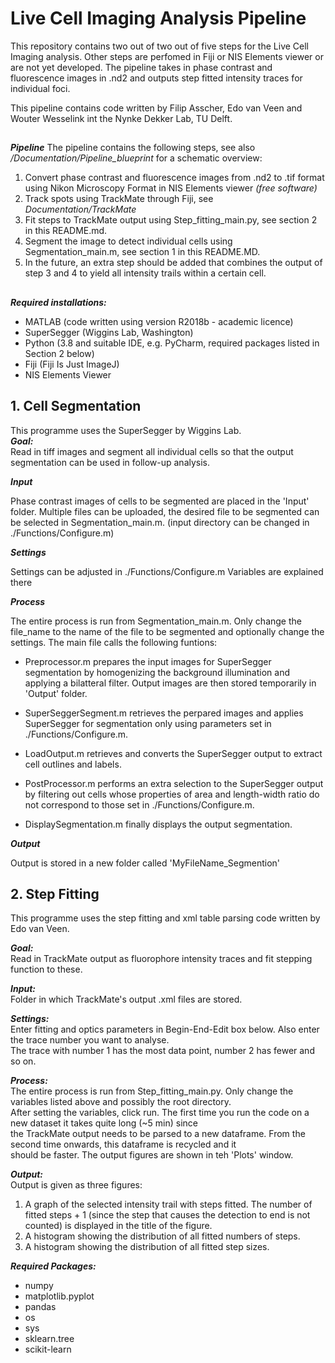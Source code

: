 # Live Cell Imaging Analysis Pipeline
This repository contains two out of two out of five steps for the Live Cell Imaging analysis. Other steps are perfomed in Fiji or NIS Elements viewer or are not yet developed. The pipeline takes in phase contrast and fluorescence images in .nd2  and outputs step fitted intensity traces for individual foci. 

This pipeline contains code written by Filip Asscher, Edo van Veen and  Wouter Wesselink int the Nynke Dekker Lab, TU Delft. 
##
_**Pipeline**_
The pipeline contains the following steps, see also _/Documentation/Pipeline_blueprint_ for a schematic overview:

 1. Convert phase contrast and fluorescence images from .nd2 to .tif format using Nikon Microscopy Format in NIS Elements viewer _(free software)_
 2. Track spots using TrackMate through Fiji, see _Documentation/TrackMate_
 3. Fit steps to TrackMate output using Step_fitting_main.py, see section 2 in this README.md.
 4. Segment the image to detect individual cells using Segmentation_main.m, see section 1 in this README.MD.
 5. In the future, an extra step should be added that combines the output of step 3 and 4 to yield all intensity trails within a certain cell.
##
_**Required installations:**_
 - MATLAB (code written using version R2018b - academic licence)
 - SuperSegger (Wiggins Lab, Washington)
 - Python (3.8 and suitable IDE, e.g. PyCharm, required packages listed in Section 2 below)
 - Fiji (Fiji Is Just ImageJ)
 - NIS Elements Viewer

## 1. Cell Segmentation
This programme uses the SuperSegger by Wiggins Lab.  
***Goal:***  
Read in tiff images and segment all individual cells so that the output segmentation can be used in follow-up analysis.

***Input***

Phase contrast images of cells to be segmented are placed in the 'Input' folder. Multiple files can be uploaded, the desired file to be segmented can be selected in Segmentation_main.m.
(input directory can be changed in ./Functions/Configure.m)

***Settings*** 

Settings can be adjusted in ./Functions/Configure.m
Variables are explained there

***Process*** 

The entire process is run from Segmentation_main.m. Only change the file_name to the name of the file to be segmented and optionally change the settings. The main file calls the following funtions: 

- Preprocessor.m prepares the input images for SuperSegger segmentation by homogenizing the background illumination and applying a bilatteral filter. Output   images are then stored temporarily in 'Output' folder.

- SuperSeggerSegment.m retrieves the perpared images and applies SuperSegger for segmentation only using parameters set in ./Functions/Configure.m.

- LoadOutput.m retrieves and converts the SuperSegger output to extract cell outlines and labels.

- PostProcessor.m performs an extra selection to the SuperSegger output by filtering out cells whose properties of area and length-width ratio do not   correspond to those set in ./Functions/Configure.m.

- DisplaySegmentation.m finally displays the output segmentation.

***Output*** 

Output is stored in a new folder called 'MyFileName_Segmention'

## 2. Step Fitting
This programme uses the step fitting and xml table parsing code written by Edo van Veen.  

***Goal:***  
Read in TrackMate output as fluorophore intensity traces and fit stepping function to these.  
  
***Input:***  
Folder in which TrackMate's output .xml files are stored.  
  
***Settings:***  
Enter fitting and optics parameters in Begin-End-Edit box below. Also enter the trace number you want to analyse.  
The trace with number 1 has the most data point, number 2 has fewer and so on.  
  
***Process:***  
The entire process is run from Step_fitting_main.py. Only change the variables listed above and possibly the root directory.  
After setting the variables, click run. The first time you run the code on a new dataset it takes quite long (~5 min) since  
the TrackMate output needs to be parsed to a new dataframe. From the second time onwards, this dataframe is recycled and it  
should be faster. The output figures are shown in teh 'Plots' window.  
  
***Output:***  
Output is given as three figures:  

 1. A graph of the selected intensity trail with steps fitted. The number of fitted steps + 1 (since the step that causes the detection to end is not counted) is displayed in the title of the figure. 
 2. A histogram showing the distribution of all fitted numbers of steps. 
 3. A histogram showing the distribution of all fitted step sizes.

  
***Required Packages:***  
- numpy  
- matplotlib.pyplot  
- pandas  
- os  
- sys  
- sklearn.tree  
- scikit-learn

